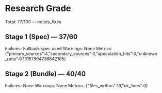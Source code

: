# Research Grade
Total: 77/100 — needs_fixes

## Stage 1 (Spec) — 37/60
Failures: Fallback spec used
Warnings: None
Metrics: {"primary_sources":4,"secondary_sources":0,"speculation_hits":0,"unknown_ratio":0.13157894736842105}

## Stage 2 (Bundle) — 40/40
Failures: None
Warnings: None
Metrics: {"files_written":13,"ok_lines":0}